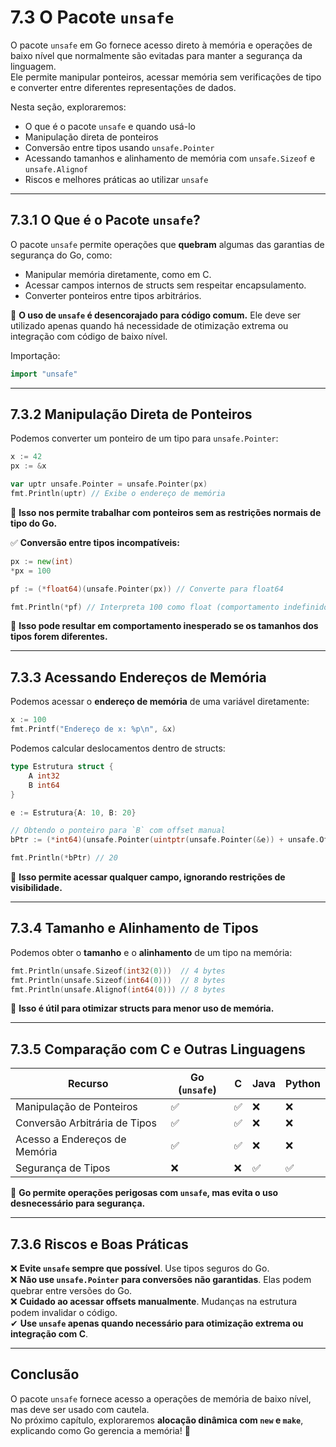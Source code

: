 # **7.3 O Pacote `unsafe`**

O pacote `unsafe` em Go fornece acesso direto à memória e operações de baixo nível que normalmente são evitadas para manter a segurança da linguagem.  
Ele permite manipular ponteiros, acessar memória sem verificações de tipo e converter entre diferentes representações de dados.

Nesta seção, exploraremos:

- O que é o pacote `unsafe` e quando usá-lo
- Manipulação direta de ponteiros
- Conversão entre tipos usando `unsafe.Pointer`
- Acessando tamanhos e alinhamento de memória com `unsafe.Sizeof` e `unsafe.Alignof`
- Riscos e melhores práticas ao utilizar `unsafe`

---

## **7.3.1 O Que é o Pacote `unsafe`?**

O pacote `unsafe` permite operações que **quebram** algumas das garantias de segurança do Go, como:

- Manipular memória diretamente, como em C.
- Acessar campos internos de structs sem respeitar encapsulamento.
- Converter ponteiros entre tipos arbitrários.

📌 **O uso de `unsafe` é desencorajado para código comum.** Ele deve ser utilizado apenas quando há necessidade de otimização extrema ou integração com código de baixo nível.

Importação:

```go
import "unsafe"
```

---

## **7.3.2 Manipulação Direta de Ponteiros**

Podemos converter um ponteiro de um tipo para `unsafe.Pointer`:

```go
x := 42
px := &x

var uptr unsafe.Pointer = unsafe.Pointer(px)
fmt.Println(uptr) // Exibe o endereço de memória
```

📌 **Isso nos permite trabalhar com ponteiros sem as restrições normais de tipo do Go.**

✅ **Conversão entre tipos incompatíveis:**

```go
px := new(int)
*px = 100

pf := (*float64)(unsafe.Pointer(px)) // Converte para float64

fmt.Println(*pf) // Interpreta 100 como float (comportamento indefinido!)
```

📌 **Isso pode resultar em comportamento inesperado se os tamanhos dos tipos forem diferentes.**

---

## **7.3.3 Acessando Endereços de Memória**

Podemos acessar o **endereço de memória** de uma variável diretamente:

```go
x := 100
fmt.Printf("Endereço de x: %p\n", &x)
```

Podemos calcular deslocamentos dentro de structs:

```go
type Estrutura struct {
    A int32
    B int64
}

e := Estrutura{A: 10, B: 20}

// Obtendo o ponteiro para `B` com offset manual
bPtr := (*int64)(unsafe.Pointer(uintptr(unsafe.Pointer(&e)) + unsafe.Offsetof(e.B)))

fmt.Println(*bPtr) // 20
```

📌 **Isso permite acessar qualquer campo, ignorando restrições de visibilidade.**

---

## **7.3.4 Tamanho e Alinhamento de Tipos**

Podemos obter o **tamanho** e o **alinhamento** de um tipo na memória:

```go
fmt.Println(unsafe.Sizeof(int32(0)))  // 4 bytes
fmt.Println(unsafe.Sizeof(int64(0)))  // 8 bytes
fmt.Println(unsafe.Alignof(int64(0))) // 8 bytes
```

📌 **Isso é útil para otimizar structs para menor uso de memória.**

---

## **7.3.5 Comparação com C e Outras Linguagens**

| Recurso | Go (`unsafe`) | C | Java | Python |
|---------|-------------|----|------|--------|
| Manipulação de Ponteiros | ✅ | ✅ | ❌ | ❌ |
| Conversão Arbitrária de Tipos | ✅ | ✅ | ❌ | ❌ |
| Acesso a Endereços de Memória | ✅ | ✅ | ❌ | ❌ |
| Segurança de Tipos | ❌ | ❌ | ✅ | ✅ |

📌 **Go permite operações perigosas com `unsafe`, mas evita o uso desnecessário para segurança.**

---

## **7.3.6 Riscos e Boas Práticas**

❌ **Evite `unsafe` sempre que possível**. Use tipos seguros do Go.  
❌ **Não use `unsafe.Pointer` para conversões não garantidas**. Elas podem quebrar entre versões do Go.  
❌ **Cuidado ao acessar offsets manualmente**. Mudanças na estrutura podem invalidar o código.  
✔ **Use `unsafe` apenas quando necessário para otimização extrema ou integração com C**.  

---

## **Conclusão**

O pacote `unsafe` fornece acesso a operações de memória de baixo nível, mas deve ser usado com cautela.  
No próximo capítulo, exploraremos **alocação dinâmica com `new` e `make`**, explicando como Go gerencia a memória! 🚀
